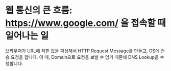 # 웹 통신의 큰 흐름: https://www.google.com/ 을 접속할 때 일어나는 일

브라우저가 URL에 적힌 값을 파싱해서 HTTP Request Message를 만들고, OS에 전송 요청을 합니다. 이 때, Domain으로 요청을 보낼 수 없기 때문에 DNS Lookup을 수행합니다.

